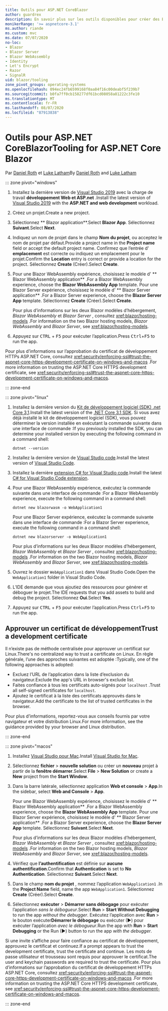 ```yaml
---
title: Outils pour ASP.NET CoreBlazor
author: guardrex
description: En savoir plus sur les outils disponibles pour créer des Blazor applications.
monikerRange: '>= aspnetcore-3.1'
ms.author: riande
ms.custom: mvc
ms.date: 07/07/2020
no-loc:
- Blazor
- Blazor Server
- Blazor WebAssembly
- Identity
- Let's Encrypt
- Razor
- SignalR
uid: blazor/tooling
zone_pivot_groups: operating-systems
ms.openlocfilehash: 094ec24fb6599168f0aa84f16c00deabf5f239b7
ms.sourcegitcommit: b0fa7ff0cb158277df61bcd08058a81222c3fe10
ms.translationtype: MT
ms.contentlocale: fr-FR
ms.lasthandoff: 08/07/2020
ms.locfileid: "87913838"
---
```

# <a name="tooling-for-aspnet-core-no-locblazor"></a><span data-ttu-id="38dda-103">Outils pour ASP.NET CoreBlazor</span><span class="sxs-lookup"><span data-stu-id="38dda-103">Tooling for ASP.NET Core Blazor</span></span>

<span data-ttu-id="38dda-104">Par [Daniel Roth](https://github.com/danroth27) et [Luke Latham](https://github.com/guardrex)</span><span class="sxs-lookup"><span data-stu-id="38dda-104">By [Daniel Roth](https://github.com/danroth27) and [Luke Latham](https://github.com/guardrex)</span></span>

::: zone pivot="windows"

1. <span data-ttu-id="38dda-105">Installez la dernière version de [Visual Studio 2019](https://visualstudio.microsoft.com/downloads/) avec la charge de travail **développement Web et ASP.net** .</span><span class="sxs-lookup"><span data-stu-id="38dda-105">Install the latest version of [Visual Studio 2019](https://visualstudio.microsoft.com/downloads/) with the **ASP.NET and web development** workload.</span></span>

1. <span data-ttu-id="38dda-106">Créez un projet.</span><span class="sxs-lookup"><span data-stu-id="38dda-106">Create a new project.</span></span>

1. <span data-ttu-id="38dda-107">Sélectionnez \*\* Blazor application\*\*.</span><span class="sxs-lookup"><span data-stu-id="38dda-107">Select **Blazor App**.</span></span> <span data-ttu-id="38dda-108">Sélectionnez **Suivant**.</span><span class="sxs-lookup"><span data-stu-id="38dda-108">Select **Next**.</span></span>

1. <span data-ttu-id="38dda-109">Indiquez un nom de projet dans le champ **Nom du projet**, ou acceptez le nom de projet par défaut.</span><span class="sxs-lookup"><span data-stu-id="38dda-109">Provide a project name in the **Project name** field or accept the default project name.</span></span> <span data-ttu-id="38dda-110">Confirmez que l’entrée d' **emplacement** est correcte ou indiquez un emplacement pour le projet.</span><span class="sxs-lookup"><span data-stu-id="38dda-110">Confirm the **Location** entry is correct or provide a location for the project.</span></span> <span data-ttu-id="38dda-111">Sélectionnez **Create** (Créer).</span><span class="sxs-lookup"><span data-stu-id="38dda-111">Select **Create**.</span></span>

1. <span data-ttu-id="38dda-112">Pour une Blazor WebAssembly expérience, choisissez le modèle d' \*\* Blazor WebAssembly application\*\* .</span><span class="sxs-lookup"><span data-stu-id="38dda-112">For a Blazor WebAssembly experience, choose the **Blazor WebAssembly App** template.</span></span> <span data-ttu-id="38dda-113">Pour une Blazor Server expérience, choisissez le modèle d' \*\* Blazor Server application\*\* .</span><span class="sxs-lookup"><span data-stu-id="38dda-113">For a Blazor Server experience, choose the **Blazor Server App** template.</span></span> <span data-ttu-id="38dda-114">Sélectionnez **Create** (Créer).</span><span class="sxs-lookup"><span data-stu-id="38dda-114">Select **Create**.</span></span>

   <span data-ttu-id="38dda-115">Pour plus d’informations sur les deux Blazor modèles d’hébergement, *Blazor WebAssembly* et *Blazor Server* , consultez <xref:blazor/hosting-models> .</span><span class="sxs-lookup"><span data-stu-id="38dda-115">For information on the two Blazor hosting models, *Blazor WebAssembly* and *Blazor Server*, see <xref:blazor/hosting-models>.</span></span>

1. <span data-ttu-id="38dda-116">Appuyez sur <kbd>CTRL</kbd> + <kbd>F5</kbd> pour exécuter l’application.</span><span class="sxs-lookup"><span data-stu-id="38dda-116">Press <kbd>Ctrl</kbd>+<kbd>F5</kbd> to run the app.</span></span>

<span data-ttu-id="38dda-117">Pour plus d’informations sur l’approbation du certificat de développement HTTPs ASP.NET Core, consultez <xref:security/enforcing-ssl#trust-the-aspnet-core-https-development-certificate-on-windows-and-macos> .</span><span class="sxs-lookup"><span data-stu-id="38dda-117">For more information on trusting the ASP.NET Core HTTPS development certificate, see <xref:security/enforcing-ssl#trust-the-aspnet-core-https-development-certificate-on-windows-and-macos>.</span></span>

::: zone-end

::: zone pivot="linux"

1. <span data-ttu-id="38dda-118">Installez la dernière version du [Kit de développement logiciel (SDK) .net Core 3,1](https://dotnet.microsoft.com/download/dotnet-core/3.1).</span><span class="sxs-lookup"><span data-stu-id="38dda-118">Install the latest version of the [.NET Core 3.1 SDK](https://dotnet.microsoft.com/download/dotnet-core/3.1).</span></span> <span data-ttu-id="38dda-119">Si vous avez déjà installé le kit de développement logiciel (SDK), vous pouvez déterminer la version installée en exécutant la commande suivante dans une interface de commande :</span><span class="sxs-lookup"><span data-stu-id="38dda-119">If you previously installed the SDK, you can determine your installed version by executing the following command in a command shell:</span></span>

   ```dotnetcli
   dotnet --version
   ```

1. <span data-ttu-id="38dda-120">Installez la dernière version de [Visual Studio code](https://code.visualstudio.com/).</span><span class="sxs-lookup"><span data-stu-id="38dda-120">Install the latest version of [Visual Studio Code](https://code.visualstudio.com/).</span></span>

1. <span data-ttu-id="38dda-121">Installez la dernière [extension C# for Visual Studio code](https://marketplace.visualstudio.com/items?itemName=ms-dotnettools.csharp).</span><span class="sxs-lookup"><span data-stu-id="38dda-121">Install the latest [C# for Visual Studio Code extension](https://marketplace.visualstudio.com/items?itemName=ms-dotnettools.csharp).</span></span>

1. <span data-ttu-id="38dda-122">Pour une Blazor WebAssembly expérience, exécutez la commande suivante dans une interface de commande :</span><span class="sxs-lookup"><span data-stu-id="38dda-122">For a Blazor WebAssembly experience, execute the following command in a command shell:</span></span>

   ```dotnetcli
   dotnet new blazorwasm -o WebApplication1
   ```

   <span data-ttu-id="38dda-123">Pour une Blazor Server expérience, exécutez la commande suivante dans une interface de commande :</span><span class="sxs-lookup"><span data-stu-id="38dda-123">For a Blazor Server experience, execute the following command in a command shell:</span></span>

   ```dotnetcli
   dotnet new blazorserver -o WebApplication1
   ```

   <span data-ttu-id="38dda-124">Pour plus d’informations sur les deux Blazor modèles d’hébergement, *Blazor WebAssembly* et *Blazor Server* , consultez <xref:blazor/hosting-models> .</span><span class="sxs-lookup"><span data-stu-id="38dda-124">For information on the two Blazor hosting models, *Blazor WebAssembly* and *Blazor Server*, see <xref:blazor/hosting-models>.</span></span>

1. <span data-ttu-id="38dda-125">Ouvrez le dossier `WebApplication1` dans Visual Studio Code.</span><span class="sxs-lookup"><span data-stu-id="38dda-125">Open the `WebApplication1` folder in Visual Studio Code.</span></span>

1. <span data-ttu-id="38dda-126">L’IDE demande que vous ajoutiez des ressources pour générer et déboguer le projet.</span><span class="sxs-lookup"><span data-stu-id="38dda-126">The IDE requests that you add assets to build and debug the project.</span></span> <span data-ttu-id="38dda-127">Sélectionnez **Oui**.</span><span class="sxs-lookup"><span data-stu-id="38dda-127">Select **Yes**.</span></span>

1. <span data-ttu-id="38dda-128">Appuyez sur <kbd>CTRL</kbd> + <kbd>F5</kbd> pour exécuter l’application.</span><span class="sxs-lookup"><span data-stu-id="38dda-128">Press <kbd>Ctrl</kbd>+<kbd>F5</kbd> to run the app.</span></span>

## <a name="trust-a-development-certificate"></a><span data-ttu-id="38dda-129">Approuver un certificat de développement</span><span class="sxs-lookup"><span data-stu-id="38dda-129">Trust a development certificate</span></span>

<span data-ttu-id="38dda-130">Il n’existe pas de méthode centralisée pour approuver un certificat sur Linux.</span><span class="sxs-lookup"><span data-stu-id="38dda-130">There's no centralized way to trust a certificate on Linux.</span></span> <span data-ttu-id="38dda-131">En règle générale, l’une des approches suivantes est adoptée :</span><span class="sxs-lookup"><span data-stu-id="38dda-131">Typically, one of the following approaches is adopted:</span></span>

* <span data-ttu-id="38dda-132">Excluez l’URL de l’application dans la liste d’exclusion du navigateur.</span><span class="sxs-lookup"><span data-stu-id="38dda-132">Exclude the app's URL in browser's exclude list.</span></span>
* <span data-ttu-id="38dda-133">Faites confiance à tous les certificats auto-signés pour `localhost` .</span><span class="sxs-lookup"><span data-stu-id="38dda-133">Trust all self-signed certificates for `localhost`.</span></span>
* <span data-ttu-id="38dda-134">Ajoutez le certificat à la liste des certificats approuvés dans le navigateur.</span><span class="sxs-lookup"><span data-stu-id="38dda-134">Add the certificate to the list of trusted certificates in the browser.</span></span>

<span data-ttu-id="38dda-135">Pour plus d’informations, reportez-vous aux conseils fournis par votre navigateur et votre distribution Linux.</span><span class="sxs-lookup"><span data-stu-id="38dda-135">For more information, see the guidance provided by your browser and Linux distribution.</span></span>

::: zone-end

::: zone pivot="macos"

1. <span data-ttu-id="38dda-136">Installez [Visual Studio pour Mac](https://visualstudio.microsoft.com/vs/mac/).</span><span class="sxs-lookup"><span data-stu-id="38dda-136">Install [Visual Studio for Mac](https://visualstudio.microsoft.com/vs/mac/).</span></span>

1. <span data-ttu-id="38dda-137">Sélectionnez **fichier**  >  **nouvelle solution** ou créer un **nouveau** projet à partir de la **fenêtre démarrer**.</span><span class="sxs-lookup"><span data-stu-id="38dda-137">Select **File** > **New Solution** or create a **New** project from the **Start Window**.</span></span>

1. <span data-ttu-id="38dda-138">Dans la barre latérale, sélectionnez application **Web et console**  >  **App**.</span><span class="sxs-lookup"><span data-stu-id="38dda-138">In the sidebar, select **Web and Console** > **App**.</span></span>

   <span data-ttu-id="38dda-139">Pour une Blazor WebAssembly expérience, choisissez le modèle d' \*\* Blazor WebAssembly application\*\* .</span><span class="sxs-lookup"><span data-stu-id="38dda-139">For a Blazor WebAssembly experience, choose the **Blazor WebAssembly App** template.</span></span> <span data-ttu-id="38dda-140">Pour une Blazor Server expérience, choisissez le modèle d' \*\* Blazor Server application\*\* .</span><span class="sxs-lookup"><span data-stu-id="38dda-140">For a Blazor Server experience, choose the **Blazor Server App** template.</span></span> <span data-ttu-id="38dda-141">Sélectionnez **Suivant**.</span><span class="sxs-lookup"><span data-stu-id="38dda-141">Select **Next**.</span></span>

   <span data-ttu-id="38dda-142">Pour plus d’informations sur les deux Blazor modèles d’hébergement, *Blazor WebAssembly* et *Blazor Server* , consultez <xref:blazor/hosting-models> .</span><span class="sxs-lookup"><span data-stu-id="38dda-142">For information on the two Blazor hosting models, *Blazor WebAssembly* and *Blazor Server*, see <xref:blazor/hosting-models>.</span></span>

1. <span data-ttu-id="38dda-143">Vérifiez que **l’authentification** est définie sur **aucune authentification**.</span><span class="sxs-lookup"><span data-stu-id="38dda-143">Confirm that **Authentication** is set to **No Authentication**.</span></span> <span data-ttu-id="38dda-144">Sélectionnez **Suivant**.</span><span class="sxs-lookup"><span data-stu-id="38dda-144">Select **Next**.</span></span>

1. <span data-ttu-id="38dda-145">Dans le champ **nom du projet** , nommez l’application `WebApplication1` .</span><span class="sxs-lookup"><span data-stu-id="38dda-145">In the **Project Name** field, name the app `WebApplication1`.</span></span> <span data-ttu-id="38dda-146">Sélectionnez **Create** (Créer).</span><span class="sxs-lookup"><span data-stu-id="38dda-146">Select **Create**.</span></span>

1. <span data-ttu-id="38dda-147">Sélectionnez **exécuter**  >  **Démarrer sans débogage** pour exécuter l’application *sans le débogueur*.</span><span class="sxs-lookup"><span data-stu-id="38dda-147">Select **Run** > **Start Without Debugging** to run the app *without the debugger*.</span></span> <span data-ttu-id="38dda-148">Exécutez l’application avec **Run**  >  le bouton exécuter**Démarrer le débogage** ou exécuter (&#9654;) pour exécuter l’application *avec le débogueur*.</span><span class="sxs-lookup"><span data-stu-id="38dda-148">Run the app with **Run** > **Start Debugging** or the Run (&#9654;) button to run the app *with the debugger*.</span></span>

<span data-ttu-id="38dda-149">Si une invite s’affiche pour faire confiance au certificat de développement, approuvez le certificat et continuez.</span><span class="sxs-lookup"><span data-stu-id="38dda-149">If a prompt appears to trust the development certificate, trust the certificate and continue.</span></span> <span data-ttu-id="38dda-150">Les mots de passe utilisateur et trousseau sont requis pour approuver le certificat.</span><span class="sxs-lookup"><span data-stu-id="38dda-150">The user and keychain passwords are required to trust the certificate.</span></span> <span data-ttu-id="38dda-151">Pour plus d’informations sur l’approbation du certificat de développement HTTPs ASP.NET Core, consultez <xref:security/enforcing-ssl#trust-the-aspnet-core-https-development-certificate-on-windows-and-macos> .</span><span class="sxs-lookup"><span data-stu-id="38dda-151">For more information on trusting the ASP.NET Core HTTPS development certificate, see <xref:security/enforcing-ssl#trust-the-aspnet-core-https-development-certificate-on-windows-and-macos>.</span></span>

::: zone-end

